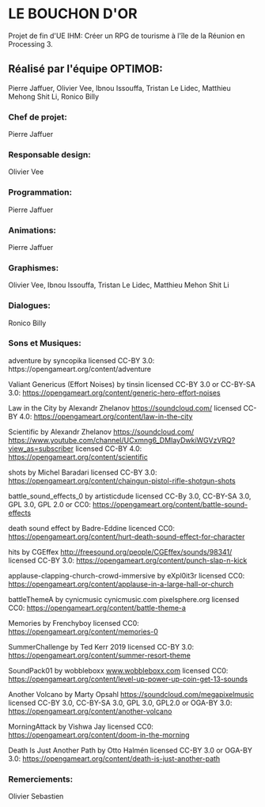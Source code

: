 <h1> LE BOUCHON D'OR </h1>

Projet de fin d'UE IHM:
Créer un RPG de tourisme à l'île de la Réunion en Processing 3.

<h2>Réalisé par l'équipe OPTIMOB:</h2>
Pierre Jaffuer,
Olivier Vee,
Ibnou Issouffa,
Tristan Le Lidec,
Matthieu Mehong Shit Li,
Ronico Billy


<h3>Chef de projet:</h3>
Pierre Jaffuer


<h3>Responsable design:</h3>
Olivier Vee


<h3>Programmation:</h3>
Pierre Jaffuer


<h3>Animations:</h3>
Pierre Jaffuer


<h3>Graphismes:</h3>
Olivier Vee,
Ibnou Issouffa,
Tristan Le Lidec,
Matthieu Mehon Shit Li


<h3>Dialogues:</h3>
Ronico Billy


<h3>Sons et Musiques:</h3>
adventure by syncopika licensed CC-BY 3.0: https://opengameart.org/content/adventure

Valiant Genericus (Effort Noises) by tinsin licensed CC-BY 3.0 or CC-BY-SA 3.0: https://opengameart.org/content/generic-hero-effort-noises

Law in the City by Alexandr Zhelanov https://soundcloud.com/ licensed CC-BY 4.0: https://opengameart.org/content/law-in-the-city

Scientific by Alexandr Zhelanov https://soundcloud.com/ https://www.youtube.com/channel/UCxmng6_DMIayDwkiWGVzVRQ?view_as=subscriber licensed CC-BY 4.0: https://opengameart.org/content/scientific

shots by Michel Baradari licensed CC-BY 3.0: https://opengameart.org/content/chaingun-pistol-rifle-shotgun-shots

battle_sound_effects_0 by artisticdude licensed CC-By 3.0, CC-BY-SA 3.0, GPL 3.0, GPL 2.0 or CC0: https://opengameart.org/content/battle-sound-effects

death sound effect by Badre-Eddine licenced CC0: https://opengameart.org/content/hurt-death-sound-effect-for-character

hits by CGEffex http://freesound.org/people/CGEffex/sounds/98341/ licensed CC-BY 3.0: https://opengameart.org/content/punch-slap-n-kick

applause-clapping-church-crowd-immersive by eXpl0it3r licensed CC0: https://opengameart.org/content/applause-in-a-large-hall-or-church

battleThemeA by cynicmusic cynicmusic.com pixelsphere.org licensed CC0: https://opengameart.org/content/battle-theme-a

Memories by Frenchyboy licensed CC0: https://opengameart.org/content/memories-0

SummerChallenge by Ted Kerr 2019 licensed CC-BY 3.0: https://opengameart.org/content/summer-resort-theme

SoundPack01 by wobbleboxx www.wobbleboxx.com licensed CC0: https://opengameart.org/content/level-up-power-up-coin-get-13-sounds

Another Volcano by Marty Opsahl https://soundcloud.com/megapixelmusic licensed CC-BY 3.0, CC-BY-SA 3.0, GPL 3.0, GPL2.0 or OGA-BY 3.0: https://opengameart.org/content/another-volcano

MorningAttack by Vishwa Jay licensed CC0: https://opengameart.org/content/doom-in-the-morning

Death Is Just Another Path by Otto Halmén licensed CC-BY 3.0 or OGA-BY 3.0: https://opengameart.org/content/death-is-just-another-path

<h3>Remerciements:</h3>
Olivier Sebastien
